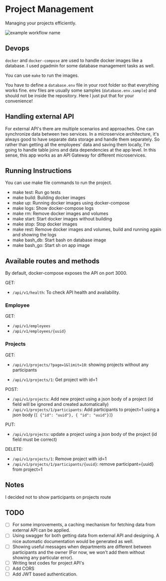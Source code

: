# Project Management

Managing your projects efficiently.

![example workflow name](https://github.com/maanijou/project-manager/workflows/Go/badge.svg)

## Devops

`docker` and `docker-compose` are used to handle docker images like a database. I used pgadmin for some database management tasks as well.

You can use `make` to run the images.

You have to define a `database.env` file in your root folder so that everything works fine. env files are usually some samples (`database.env.sample`) and should not be inside the repository. Here I just put that for your convenience!

## Handling external API

For external API's there are multiple scenarios and approaches. One can synchronize data between two services. In a microservice architecture, it's always good to have separate data storage and handle them separately. So rather than getting all the employees' data and saving them locally, I'm going to handle table joins and data dependencies at the app level. In this sense, this app works as an API Gateway for different microservices.

## Running Instructions

You can use make file commands to run the project.

* make test: Run go tests
* make build: Building docker images
* make up: Running docker images using docker-compose
* make logs: Show docker-compose logs
* make rm: Remove docker images and volumes
* make start: Start docker images without building
* make stop: Stop docker images
* make rest: Remove docker images and volumes, build and running again and showing the logs
* make bash_db: Start bash on database image
* make bash_go: Start sh on app image

## Available routes and methods
By default, docker-compose exposes the API on port 3000.

GET:
* `/api/v1/health`: To check API health and availability.

### Employee

GET:
* `/api/v1/employees`
* `/api/v1/employees/{uuid}`

### Projects
GET:
* `/api/v1/projects/?page=1&limit=10`: showing projects without any participants

* `/api/v1/projects/1`: Get project with id=1

POST:
* `/api/v1/projects`: Add new project using a json body of a project (id field will be ignored and created automatically)
* `/api/v1/projects/1/participants`: Add participants to project=1 using a json body (`[ {"id": "uuid"}, { "id": "uuid"}]`)


PUT:
* `/api/v1/projects`: update a project using a json body of the project (id field must be correct)

DELETE:
* `/api/v1/projects/1`: Remove project with id=1
* `/api/v1/projects/1/participants/{uuid}`: remove participant={uuid} from project=1
## Notes
I decided not to show participants on projects route
## TODO

- [ ] For some improvements, a caching mechanism for fetching data from external API can be applied.
- [ ] Using swagger for both getting data from external API and designing. A nice automatic documentation would be generated as well.
- [ ] Showing useful messages when departments are different between participants and the owner (For now, we won't add them without showing any particular error).
- [ ] Writing test codes for project API's
- [ ] Add CORS
- [ ] Add JWT based authentication.

